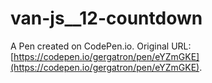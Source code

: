 # van-js__12-countdown

A Pen created on CodePen.io. Original URL: [https://codepen.io/gergatron/pen/eYZmGKE](https://codepen.io/gergatron/pen/eYZmGKE).


